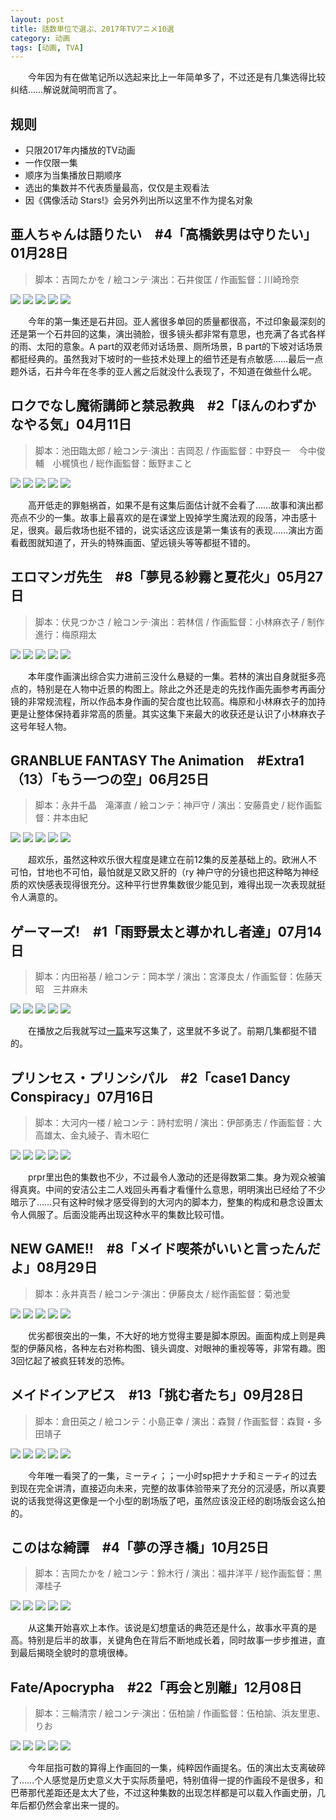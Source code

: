 ```yaml
---
layout: post
title: 話数単位で選ぶ、2017年TVアニメ10選
category: 动画
tags: [动画, TVA]
---
```


　　今年因为有在做笔记所以选起来比上一年简单多了，不过还是有几集选得比较纠结……解说就简明而言了。

## 规则
* 只限2017年内播放的TV动画
* 一作仅限一集
* 顺序为当集播放日期顺序
* 选出的集数并不代表质量最高，仅仅是主观看法
* 因《偶像活动 Stars!》会另外列出所以这里不作为提名对象

## 亜人ちゃんは語りたい　#4「高橋鉄男は守りたい」01月28日
> 脚本：吉岡たかを / 絵コンテ·演出：石井俊匡 / 作画監督：川崎玲奈 

![](https://ws1.sinaimg.cn/mw690/97de980agy1fmtwhgnsaij20zk0k041z.jpg)
![](https://ws1.sinaimg.cn/mw690/97de980agy1fmtwhmssmaj20zk0k0jw3.jpg)
![](https://ws1.sinaimg.cn/mw690/97de980agy1fmtwhr8jygj20zk0k0tc6.jpg)
![](https://ws1.sinaimg.cn/mw690/97de980agy1fmtwi0wl9zj20zk0k0n27.jpg)
![](https://ws1.sinaimg.cn/mw690/97de980agy1fmtwi5o1igj20zk0k0wjg.jpg)

　　今年的第一集还是石井回。亚人酱很多单回的质量都很高，不过印象最深刻的还是第一个石井回的这集，演出骑脸，很多镜头都非常有意思，也充满了各式各样的雨、太阳的意象。A part的双老师对话场景、厕所场景，B part的下坡对话场景都挺经典的。虽然我对下坡时的一些技术处理上的细节还是有点敏感……最后一点题外话，石井今年在冬季的亚人酱之后就没什么表现了，不知道在做些什么呢。

## ロクでなし魔術講師と禁忌教典　#2「ほんのわずかなやる気」04月11日
> 脚本：池田臨太郎 / 絵コンテ·演出：吉岡忍 / 作画監督：中野良一　今中俊輔　小梶慎也 / 総作画監督：飯野まこと 

![](https://ws1.sinaimg.cn/mw690/97de980agy1fmtx86h9mij20zk0k0dk4.jpg)
![](https://ws1.sinaimg.cn/mw690/97de980agy1fmtx8bz4r4j20zk0k0teq.jpg)
![](https://ws1.sinaimg.cn/mw690/97de980agy1fmtx8fzhnoj20zk0k0ads.jpg)
![](https://ws1.sinaimg.cn/mw690/97de980agy1fmtxd20oiyj20zk0k0n1k.jpg)
![](https://ws1.sinaimg.cn/mw690/97de980agy1fmtx8o0t1nj20zk0k0wij.jpg)

　　高开低走的罪魁祸首，如果不是有这集后面估计就不会看了……故事和演出都亮点不少的一集。故事上最喜欢的是在课堂上毁掉学生魔法观的段落，冲击感十足，很爽。最后救场也挺不错的，说实话这应该是第一集该有的表现……演出方面看截图就知道了，开头的特殊画面、望远镜头等等都挺不错的。

## エロマンガ先生　#8「夢見る紗霧と夏花火」05月27日
> 脚本：伏見つかさ / 絵コンテ·演出：若林信 / 作画監督：小林麻衣子 / 制作進行：梅原翔太

![](https://ws1.sinaimg.cn/mw690/97de980agy1fmu6m04jlgj20zk0k0diq.jpg)
![](https://ws1.sinaimg.cn/mw690/97de980agy1fmu6m8ddinj20zk0k0q6b.jpg)
![](https://ws1.sinaimg.cn/mw690/97de980agy1fmu6md18lpj20zk0k0tes.jpg)
![](https://ws1.sinaimg.cn/mw690/97de980agy1fmu6mhgvj6j20zk0k0tay.jpg)
![](https://ws1.sinaimg.cn/mw690/97de980agy1fmu6ml2d4cj20zk0k0n0o.jpg)

　　本年度作画演出综合实力进前三没什么悬疑的一集。若林的演出自身就挺多亮点的，特别是在人物中近景的构图上。除此之外还是走的先找作画先画参考再画分镜的非常规流程，所以作品本身作画的契合度也比较高。梅原和小林麻衣子的加持更是让整体保持着非常高的质量。其实这集下来最大的收获还是认识了小林麻衣子这号年轻人物。

## GRANBLUE FANTASY The Animation　#Extra1（13）「もう一つの空」06月25日
> 脚本：永井千晶　滝澤直 / 絵コンテ：神戸守 / 演出：安藤貴史 / 総作画監督：井本由紀

![](https://ws1.sinaimg.cn/mw690/97de980agy1fmu5rpmkxtj20zk0k0djy.jpg)
![](https://ws1.sinaimg.cn/mw690/97de980agy1fmu5tbvx3tj20zk0k0q7x.jpg)
![](https://ws1.sinaimg.cn/mw690/97de980agy1fmu5tmkwl8j20zk0k045j.jpg)
![](https://ws1.sinaimg.cn/mw690/97de980agy1fmu5tqz1poj20zk0k0q8l.jpg)
![](https://ws1.sinaimg.cn/mw690/97de980agy1fmu5tupks7j20zk0k0jwj.jpg)

　　超欢乐，虽然这种欢乐很大程度是建立在前12集的反差基础上的。欧洲人不可怕，甘地也不可怕，最怕就是又欧又肝的（ry 神户守的分镜也把这种略为神经质的欢快感表现得很充分。这种平行世界集数很少能见到，难得出现一次表现就挺令人满意的。

## ゲーマーズ!　#1「雨野景太と導かれし者達」07月14日
> 脚本：内田裕基 / 絵コンテ：岡本学 / 演出：宮澤良太 / 作画監督：佐藤天昭　三井麻未

![](https://ws1.sinaimg.cn/mw690/97de980agy1fmu8q5vh3kj20zk0k0q8z.jpg)
![](https://ws1.sinaimg.cn/mw690/97de980agy1fmu8qhz43dj20zk0k0gv4.jpg)
![](https://ws1.sinaimg.cn/mw690/97de980agy1fmu8qnpi6ej20zk0k0got.jpg)
![](https://ws1.sinaimg.cn/mw690/97de980agy1fmu8qs82ipj20zk0k0q4y.jpg)
![](https://ws1.sinaimg.cn/mw690/97de980agy1fmu8qw9884j20zk0k0q6b.jpg)

　　在播放之后我就写过[一篇](http://www.anitama.cn/article/d4961da210c93013)来写这集了，这里就不多说了。前期几集都挺不错的。

## プリンセス・プリンシパル　#2「case1 Dancy Conspiracy」07月16日
> 脚本：大河内一楼 / 絵コンテ：詩村宏明 / 演出：伊部勇志 / 作画監督：大高雄太、金丸綾子、青木昭仁

![](https://ws1.sinaimg.cn/mw690/97de980agy1fmu7fu2e9aj20zk0k0wih.jpg)
![](https://ws1.sinaimg.cn/mw690/97de980agy1fmu7g55e3hj20zk0k0q5i.jpg)
![](https://ws1.sinaimg.cn/mw690/97de980agy1fmu7h3ogfoj20zk0k0783.jpg)
![](https://ws1.sinaimg.cn/mw690/97de980agy1fmu7h888esj20zk0k0n0n.jpg)
![](https://ws1.sinaimg.cn/mw690/97de980agy1fmu7hcguj0j20zk0k0go8.jpg)

　　prpr里出色的集数也不少，不过最令人激动的还是得数第二集。身为观众被骗得真爽。中间的安洁公主二人戏回头再看才看懂什么意思，明明演出已经给了不少暗示了……只有这种时候才感受得到的大河内的脚本力，整集的构成和悬念设置太令人佩服了。后面没能再出现这种水平的集数比较可惜。

## NEW GAME!!　#8「メイド喫茶がいいと言ったんだよ」08月29日
> 脚本：永井真吾 / 絵コンテ·演出：伊藤良太 / 総作画監督：菊池愛

![](https://ws1.sinaimg.cn/mw690/97de980agy1fmu95fwprkj20zk0k0whu.jpg)
![](https://ws1.sinaimg.cn/mw690/97de980agy1fmu95negruj20zk0k00ve.jpg)
![](https://ws1.sinaimg.cn/mw690/97de980agy1fmu95ugltkj20zk0k00wk.jpg)
![](https://ws1.sinaimg.cn/mw690/97de980agy1fmu984rfzmj20zk0k0te5.jpg)
![](https://ws1.sinaimg.cn/mw690/97de980agy1fmu98axqkqj20zk0k0n2e.jpg)

　　优劣都很突出的一集，不大好的地方觉得主要是脚本原因。画面构成上则是典型的伊藤风格，各种左右对称构图、镜头调度、对眼神的重视等等，非常有趣。图3回忆起了被疯狂转发的恐怖。

## メイドインアビス　#13「挑む者たち」09月28日
> 脚本：倉田英之 / 絵コンテ：小島正幸 / 演出：森賢 / 作画監督：森賢・多田靖子

![](https://ws1.sinaimg.cn/mw690/97de980agy1fmu9msds9kj20zk0k078q.jpg)
![](https://ws1.sinaimg.cn/mw690/97de980agy1fmu9mxan1rj20zk0k0mzq.jpg)
![](https://ws1.sinaimg.cn/mw690/97de980agy1fmu9n1dagsj20zk0k0tap.jpg)
![](https://ws1.sinaimg.cn/mw690/97de980agy1fmu9n78t63j20zk0k0jty.jpg)
![](https://ws1.sinaimg.cn/mw690/97de980agy1fmu9nd9oqsj20zk0k0dkd.jpg)

　　今年唯一看哭了的一集，ミーティ；；一小时sp把ナナチ和ミーティ的过去到现在完全讲清，直接迈向未来，完整的故事体验带来了充分的沉浸感，所以真要说的话我觉得这更像是一个小型的剧场版了吧，虽然应该没正经的剧场版会这么拍的。

## このはな綺譚　#4「夢の浮き橋」10月25日 
> 脚本：吉岡たかを / 絵コンテ：鈴木行 / 演出：福井洋平 / 総作画監督：黒澤桂子

![](https://ws1.sinaimg.cn/mw690/97de980agy1fmuajbm08dj20zk0k077h.jpg)
![](https://ws1.sinaimg.cn/mw690/97de980agy1fmuajnutgpj20zk0k0dix.jpg)
![](https://ws1.sinaimg.cn/mw690/97de980agy1fmuak7oblxj20zk0k0adw.jpg)
![](https://ws1.sinaimg.cn/mw690/97de980agy1fmuakktej7j20zk0k0n2j.jpg)
![](https://ws1.sinaimg.cn/mw690/97de980agy1fmuamq93coj20zk0k00wk.jpg)

　　从这集开始喜欢上本作。该说是幻想童话的典范还是什么，故事水平真的是高。特别是后半的故事，关键角色在背后不断地成长着，同时故事一步步推进，直到最后揭晓全貌时的意境很棒。

## Fate/Apocrypha　#22「再会と別離」12月08日 
> 脚本：三輪清宗 / 絵コンテ·演出：伍柏諭 / 作画監督：伍柏諭、浜友里恵、りお

![](https://ws1.sinaimg.cn/mw690/97de980agy1fmud3oxuarj20zk0k0goi.jpg)
![](https://ws1.sinaimg.cn/mw690/97de980agy1fmud482un8j20zk0k0tc1.jpg)
![](https://ws1.sinaimg.cn/mw690/97de980agy1fmud4ch42yj20zk0k0n0k.jpg)
![](https://ws1.sinaimg.cn/mw690/97de980agy1fmud4hd2taj20zk0k0dk0.jpg)
![](https://ws1.sinaimg.cn/mw690/97de980agy1fmud4m1zeej20zk0k0ju7.jpg)

　　今年屈指可数的算得上作画回的一集，纯粹因作画提名。伍的演出太支离破碎了……个人感觉是历史意义大于实际质量吧，特别值得一提的作画段不是很多，和巴蒂那代差距还是太大了些，不过这种集数的出现怎样都是可以载入作画史册，几年后都仍然会拿出来一提的。